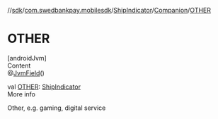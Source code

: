 //[sdk](../../../../index.md)/[com.swedbankpay.mobilesdk](../../index.md)/[ShipIndicator](../index.md)/[Companion](index.md)/[OTHER](-o-t-h-e-r.md)



# OTHER  
[androidJvm]  
Content  
@[JvmField](https://kotlinlang.org/api/latest/jvm/stdlib/kotlin.jvm/-jvm-field/index.html)()  
  
val [OTHER](-o-t-h-e-r.md): [ShipIndicator](../index.md)  
More info  


Other, e.g. gaming, digital service

  



